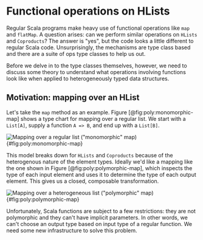 # Functional operations on HLists

Regular Scala programs make heavy use
of functional operations like `map` and `flatMap`.
A question arises: can we perform similar operations
on `HLists` and `Coproducts`?
The answer is "yes", but the code looks
a little different to regular Scala code.
Unsurprisingly, the mechanisms are type class based
and there are a suite of ops type classes
to help us out.

Before we delve in to the type classes themselves,
however, we need to discuss some theory to understand
what operations involving functions look like
when applied to heterogeneously typed data structures.

## Motivation: mapping over an HList

Let's take the `map` method as an example.
Figure [@fig:poly:monomorphic-map] shows
a type chart for mapping over a regular list.
We start with a `List[A]`, supply a function `A => B`,
and end up with a `List[B]`.

![Mapping over a regular list ("monomorphic" map)](src/pages/poly/monomorphic-map.pdf+svg){#fig:poly:monomorphic-map}

This model breaks down for `HLists` and `Coproducts`
because of the heterogenous nature of the element types.
Ideally we'd like a mapping
like the one shown in Figure [@fig:poly:polymorphic-map],
which inspects the type of each input element
and uses it to determine the type of each output element.
This gives us a closed, composable transformation.

![Mapping over a heterogeneous list ("polymorphic" map)](src/pages/poly/polymorphic-map.pdf+svg){#fig:poly:polymorphic-map}

Unfortunately, Scala functions are subject to a few restrictions:
they are not polymorphic and they can't have implicit parameters.
In other words, we can't choose an output type
based on input type of a regular function.
We need some new infrastructure to solve this problem.
